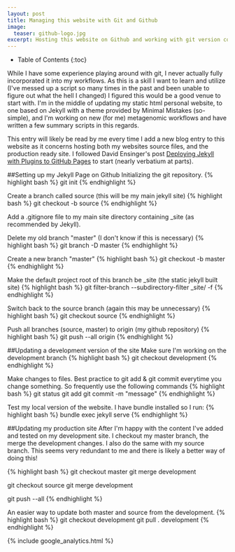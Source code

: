 ```yaml
---
layout: post
title: Managing this website with Git and Github
image:
  teaser: github-logo.jpg
excerpt: Hosting this website on Github and working with git version control.
---
```

* Table of Contents
{:toc}

While I have some experience playing around with git, I never actually fully incorporated it into my workflows. As this is a skill I want to learn and utilize (I've messed up a script so many times in the past and been unable to figure out what the hell I changed) I figured this would be a good venue to start with. I'm in the middle of updating my static html personal website, to one based on Jekyll with a theme provided by Minimal Mistakes (so-simple), and I'm working on new (for me) metagenomic workflows and have written a few summary scripts in this regards.

This entry will likely be read by me every time I add a new blog entry to this website as it concerns hosting both my websites source files, and the production ready site. I followed David Ensinger's post [Deploying Jekyll with Plugins to GitHub Pages](http://davidensinger.com/2013/04/deploying-jekyll-to-github-pages/) to start (nearly verbatium at parts).

##Setting up my Jekyll Page on Github
Initializing the git repository.
{% highlight bash %}
git init
{% endhighlight %}

Create a branch called source (this will be my main jekyll site)
{% highlight bash %}
git checkout -b source
{% endhighlight %}

Add a .gitignore file to my main site directory containing _site (as recommended by Jekyll).

Delete my old branch "master" (I don't know if this is necessary)
{% highlight bash %}
git branch -D master
{% endhighlight %}

Create a new branch "master" 
{% highlight bash %}
git checkout -b master
{% endhighlight %}

Make the default project root of this branch be _site (the static jekyll built site)
{% highlight bash %}
git filter-branch --subdirectory-filter _site/ -f
{% endhighlight %}

Switch back to the source branch (again this may be unnecessary)
{% highlight bash %}
git checkout source
{% endhighlight %}

Push all branches (source, master) to origin (my github repository)
{% highlight bash %}
git push --all origin
{% endhighlight %}

##Updating a development version of the site
Make sure I'm working on the development branch
{% highlight bash %}
git checkout development
{% endhighlight %}

Make changes to files. Best practice to git add & git commit everytime you change something. So frequently use the following commands
{% highlight bash %}
git status
git add <file>
git commit -m "message"
{% endhighlight %}

Test my local version of the website. I have bundle installed so I run:
{% highlight bash %}
bundle exec jekyll serve
{% endhighlight %}


##Updating my production site
After I'm happy with the content I've added and tested on my development site. I checkout my master branch, the merge the development changes. I also do the same with my source branch. This seems very redundant to me and there is likely a better way of doing this!

{% highlight bash %}
git checkout master
git merge development

git checkout source
git merge development

git push --all
{% endhighlight %}

An easier way to update both master and source from the development.
{% highlight bash %}
git checkout development
git pull . development
{% endhighlight %}

{% include google_analytics.html %}

